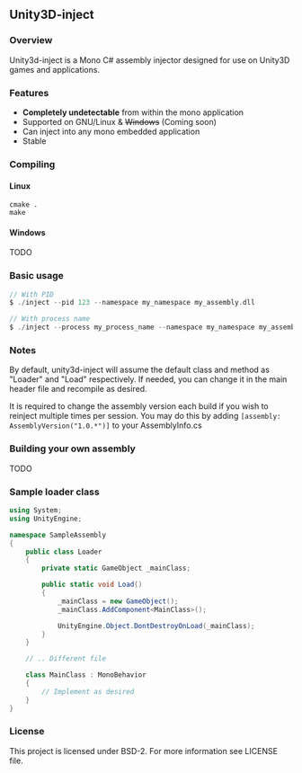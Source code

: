 ## Unity3D-inject

### Overview

Unity3d-inject is a Mono C# assembly injector designed for use on Unity3D games and applications.

### Features
- **Completely undetectable** from within the mono application
- Supported on GNU/Linux & ~~Windows~~ (Coming soon)
- Can inject into any mono embedded application
- Stable

### Compiling

#### Linux

```
cmake .
make
```

#### Windows

TODO

### Basic usage

```c
// With PID
$ ./inject --pid 123 --namespace my_namespace my_assembly.dll

// With process name
$ ./inject --process my_process_name --namespace my_namespace my_assembly.dll
```

### Notes

By default, unity3d-inject will assume the default class and method as
"Loader" and "Load" respectively. If needed, you can change it in the main header file
and recompile as desired.

It is required to change the assembly version each build if you wish to reinject multiple times per session.
You may do this by adding `[assembly: AssemblyVersion("1.0.*")]` to your AssemblyInfo.cs

### Building your own assembly

TODO

### Sample loader class

```csharp
using System;
using UnityEngine;

namespace SampleAssembly
{
    public class Loader
    {
        private static GameObject _mainClass;

        public static void Load()
        {
            _mainClass = new GameObject();
            _mainClass.AddComponent<MainClass>();

            UnityEngine.Object.DontDestroyOnLoad(_mainClass);
        }
    }

    // .. Different file

    class MainClass : MonoBehavior
    {
        // Implement as desired
    }
}
```

### License

This project is licensed under BSD-2. For more information see LICENSE file.